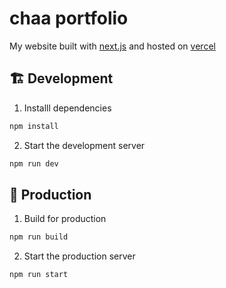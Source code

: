 # chaa portfolio

My website built with [next.js](https://nextjs.org/) and hosted on [vercel](https://vercel.com)

## 🏗️ Development

1. Installl dependencies

```bash
npm install
```

2. Start the development server

```bash
npm run dev
```

## 🚀 Production

1. Build for production

```bash
npm run build
```

2. Start the production server

```bash
npm run start
```
